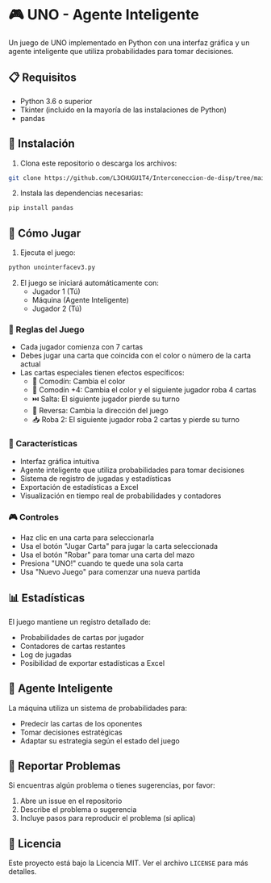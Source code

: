 # 🎮 UNO - Agente Inteligente

Un juego de UNO implementado en Python con una interfaz gráfica y un agente inteligente que utiliza probabilidades para tomar decisiones.

## 📋 Requisitos

- Python 3.6 o superior
- Tkinter (incluido en la mayoría de las instalaciones de Python)
- pandas

## 🚀 Instalación

1. Clona este repositorio o descarga los archivos:
```bash
git clone https://github.com/L3CHUGU1T4/Interconeccion-de-disp/tree/main
```

2. Instala las dependencias necesarias:
```bash
pip install pandas
```

## 🎲 Cómo Jugar

1. Ejecuta el juego:
```bash
python unointerfacev3.py
```

2. El juego se iniciará automáticamente con:
   - Jugador 1 (Tú)
   - Máquina (Agente Inteligente)
   - Jugador 2 (Tú)

### 📝 Reglas del Juego

- Cada jugador comienza con 7 cartas
- Debes jugar una carta que coincida con el color o número de la carta actual
- Las cartas especiales tienen efectos específicos:
  - 🎨 Comodín: Cambia el color
  - 🎨 Comodín +4: Cambia el color y el siguiente jugador roba 4 cartas
  - ⏭️ Salta: El siguiente jugador pierde su turno
  - 🔄 Reversa: Cambia la dirección del juego
  - 📥 Roba 2: El siguiente jugador roba 2 cartas y pierde su turno

### 🎯 Características

- Interfaz gráfica intuitiva
- Agente inteligente que utiliza probabilidades para tomar decisiones
- Sistema de registro de jugadas y estadísticas
- Exportación de estadísticas a Excel
- Visualización en tiempo real de probabilidades y contadores

### 🎮 Controles

- Haz clic en una carta para seleccionarla
- Usa el botón "Jugar Carta" para jugar la carta seleccionada
- Usa el botón "Robar" para tomar una carta del mazo
- Presiona "UNO!" cuando te quede una sola carta
- Usa "Nuevo Juego" para comenzar una nueva partida

## 📊 Estadísticas

El juego mantiene un registro detallado de:
- Probabilidades de cartas por jugador
- Contadores de cartas restantes
- Log de jugadas
- Posibilidad de exportar estadísticas a Excel

## 🤖 Agente Inteligente

La máquina utiliza un sistema de probabilidades para:
- Predecir las cartas de los oponentes
- Tomar decisiones estratégicas
- Adaptar su estrategia según el estado del juego

## 🐛 Reportar Problemas

Si encuentras algún problema o tienes sugerencias, por favor:
1. Abre un issue en el repositorio
2. Describe el problema o sugerencia
3. Incluye pasos para reproducir el problema (si aplica)

## 📝 Licencia

Este proyecto está bajo la Licencia MIT. Ver el archivo `LICENSE` para más detalles.
